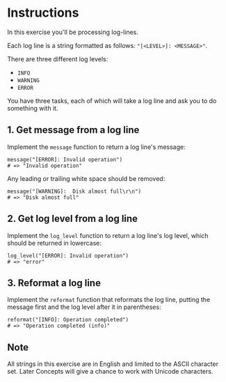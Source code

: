 # Instructions

In this exercise you'll be processing log-lines.

Each log line is a string formatted as follows: `"[<LEVEL>]: <MESSAGE>"`.

There are three different log levels:

- `INFO`
- `WARNING`
- `ERROR`

You have three tasks, each of which will take a log line and ask you to do something with it.

## 1. Get message from a log line

Implement the `message` function to return a log line's message:

```julia-repl
message("[ERROR]: Invalid operation")
# => "Invalid operation"
```

Any leading or trailing white space should be removed:

```julia-repl
message("[WARNING]:  Disk almost full\r\n")
# => "Disk almost full"
```

## 2. Get log level from a log line

Implement the `log_level` function to return a log line's log level, which should be returned in lowercase:

```julia-repl
log_level("[ERROR]: Invalid operation")
# => "error"
```

## 3. Reformat a log line

Implement the `reformat` function that reformats the log line, putting the message first and the log level after it in parentheses:

```julia-repl
reformat("[INFO]: Operation completed")
# => "Operation completed (info)"
```

## Note

All strings in this exercise are in English and limited to the ASCII character set.
Later Concepts will give a chance to work with Unicode characters.
